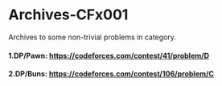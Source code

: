 # Archives-CFx001
Archives to some non-trivial problems in category.
#### 1.DP/Pawn: https://codeforces.com/contest/41/problem/D
#### 2.DP/Buns: https://codeforces.com/contest/106/problem/C

